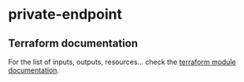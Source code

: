 # private-endpoint

## Terraform documentation
For the list of inputs, outputs, resources... check the [terraform module documentation](tfdocs.md).
